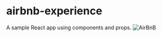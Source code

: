 # airbnb-experience

A sample React app using components and props.
![AirBnB](https://user-images.githubusercontent.com/22836317/236670094-7ce56948-854f-4a0c-9109-2a0765f6c17a.png)
